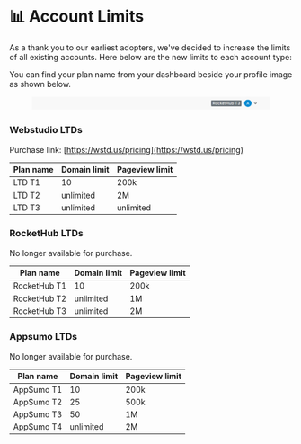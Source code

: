 # 📊 Account Limits

As a thank you to our earliest adopters, we've decided to increase the limits of all existing accounts. Here below are the new limits to each account type:

You can find your plan name from your dashboard beside your profile image as shown below.

<figure><img src="../.gitbook/assets/image (4).png" alt=""><figcaption></figcaption></figure>

### Webstudio LTDs

Purchase link: [https://wstd.us/pricing](https://wstd.us/pricing)

| Plan name | Domain limit | Pageview limit |
| --------- | ------------ | -------------- |
| LTD T1    | 10           | 200k           |
| LTD T2    | unlimited    | 2M             |
| LTD T3    | unlimited    | unlimited      |

### RocketHub LTDs

No longer available for purchase.

| Plan name    | Domain limit | Pageview limit |
| ------------ | ------------ | -------------- |
| RocketHub T1 | 10           | 200k           |
| RocketHub T2 | unlimited    | 1M             |
| RocketHub T3 | unlimited    | 2M             |

### Appsumo LTDs

No longer available for purchase.

| Plan name  | Domain limit | Pageview limit |
| ---------- | ------------ | -------------- |
| AppSumo T1 | 10           | 200k           |
| AppSumo T2 | 25           | 500k           |
| AppSumo T3 | 50           | 1M             |
| AppSumo T4 | unlimited    | 2M             |
